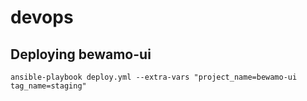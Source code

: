 # devops

## Deploying bewamo-ui
```
ansible-playbook deploy.yml --extra-vars "project_name=bewamo-ui tag_name=staging"
```